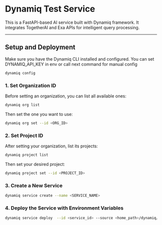 # Dynamiq Test Service

This is a FastAPI-based AI service built with Dynamiq framework. It integrates TogetherAI and Exa APIs for intelligent query processing.

---

## Setup and Deployment

Make sure you have the Dynamiq CLI installed and configured. You can set DYNAMIQ_API_KEY in env or call next command for manual config
```bash
dynamiq config
```

### 1. Set Organization ID
Before setting an organization, you can list all available ones:

```bash
dynamiq org list
```
Then set the one you want to use:

```bash
dynamiq org set --id <ORG_ID>
```

### 2. Set Project ID
After setting your organization, list its projects:

```bash
dynamiq project list
```
Then set your desired project:

```bash
dynamiq project set --id <PROJECT_ID>
```

### 3. Create a New Service

```bash
dynamiq service create --name <SERVICE_NAME>
```

### 4. Deploy the Service with Environment Variables

```bash
dynamiq service deploy  --id <service_id> --source <home_path>/dynamiq/examples/cli/agent_service --env TOGETHER_API_KEY <your_together_api_key> --env EXA_API_KEY <your_exa_api_key>
```
